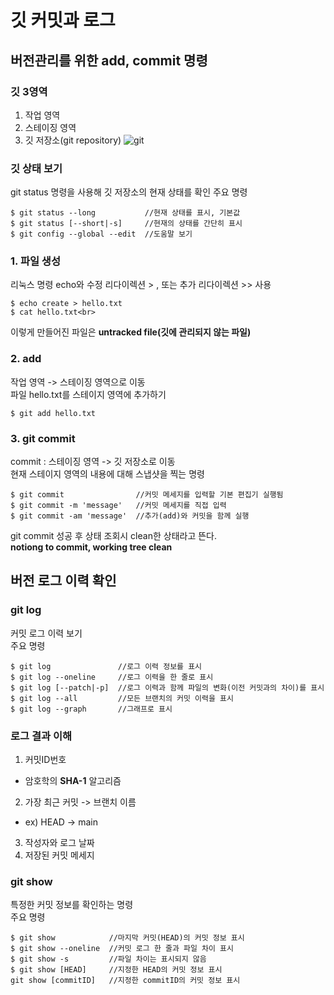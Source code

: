 # 깃 커밋과 로그
## 버전관리를 위한 add, commit 명령
### 깃 3영역
1. 작업 영역
2. 스테이징 영역
3. 깃 저장소(git repository)
![git](https://blog.kakaocdn.net/dn/bwCbqu/btqRcIm2y16/XDxFRNO4pSUiHgrqNyAjo0/img.png)

### 깃 상태 보기
git status 명령을 사용해 깃 저장소의 현재 상태를 확인
주요 명령
```
$ git status --long           //현재 상태를 표시, 기본값
$ git status [--short|-s]     //현재의 상태를 간단히 표시
$ git config --global --edit  //도움말 보기
```

### 1. 파일 생성
리눅스 명령 echo와 수정 리다이렉션 > , 또는 추가 리다이렉션 >> 사용
```
$ echo create > hello.txt
$ cat hello.txt<br>
```
이렇게 만들어진 파일은 **untracked file(깃에 관리되지 않는 파일)**

### 2. add
작업 영역 -> 스테이징 영역으로 이동<br>
파일 hello.txt를 스테이지 영역에 추가하기
```
$ git add hello.txt
```

### 3. git commit
commit : 스테이징 영역 -> 깃 저장소로 이동<br>
현재 스테이지 영역의 내용에 대해 스냅샷을 찍는 명령
```
$ git commit                //커밋 메세지를 입력할 기본 편집기 실행됨
$ git commit -m 'message'   //커밋 메세지를 직접 입력
$ git commit -am 'message'  //추가(add)와 커밋을 함께 실행
```
git commit 성공 후 상태 조회시 clean한 상태라고 뜬다.<br>
**notiong to commit, working tree clean**

## 버전 로그 이력 확인
### git log
커밋 로그 이력 보기<br>
주요 명령
```
$ git log               //로그 이력 정보를 표시
$ git log --oneline     //로그 이력을 한 줄로 표시
$ git log [--patch|-p]  //로그 이력과 함께 파일의 변화(이전 커밋과의 차이)를 표시
$ git log --all         //모든 브랜치의 커밋 이력을 표시
$ git log --graph       //그래프로 표시
```
### 로그 결과 이해
1. 커밋ID번호
  - 암호학의 **SHA-1** 알고리즘
2. 가장 최근 커밋 -> 브랜치 이름
  - ex) HEAD -> main
3. 작성자와 로그 날짜
4. 저장된 커밋 메세지
### git show
특정한 커밋 정보를 확인하는 명령<br>
주요 명령
```
$ git show            //마지막 커밋(HEAD)의 커밋 정보 표시
$ git show --oneline  //커밋 로그 한 줄과 파일 차이 표시
$ git show -s         //파일 차이는 표시되지 않음
$ git show [HEAD]     //지정한 HEAD의 커밋 정보 표시
git show [commitID]   //지정한 commitID의 커밋 정보 표시
```
